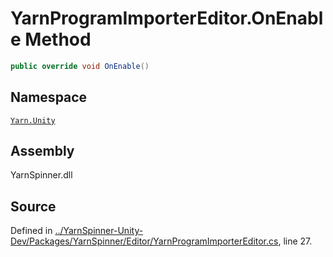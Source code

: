 <!-- This file was generated by a tool. Do not edit this file by hand. -->

# YarnProgramImporterEditor.OnEnable Method


```csharp
public override void OnEnable()
```



## Namespace
[`Yarn.Unity`](/api/csharp/yarn.unity/README.md)

## Assembly
YarnSpinner.dll

## Source
Defined in [../YarnSpinner-Unity-Dev/Packages/YarnSpinner/Editor/YarnProgramImporterEditor.cs](https://github.com/YarnSpinnerTool/YarnSpinner-Unity//blob/develop/Editor/YarnProgramImporterEditor.cs#L27), line 27.
